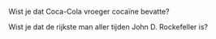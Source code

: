 Wist je dat Coca-Cola vroeger cocaïne bevatte?

Wist je dat de rijkste man aller tijden John D. Rockefeller is?
